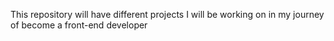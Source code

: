 This repository will have different projects I will be working on in my journey of become a front-end developer
